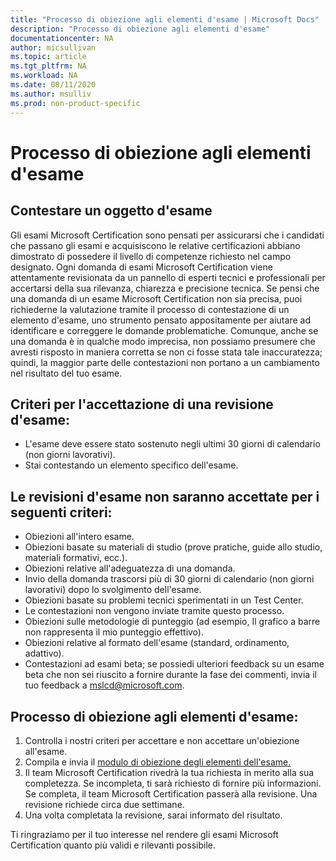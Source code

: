 ```yaml
---
title: "Processo di obiezione agli elementi d'esame | Microsoft Docs"
description: "Processo di obiezione agli elementi d'esame"
documentationcenter: NA 
author: micsullivan
ms.topic: article
ms.tgt_pltfrm: NA
ms.workload: NA
ms.date: 08/11/2020
ms.author: msulliv
ms.prod: non-product-specific
---
```

# Processo di obiezione agli elementi d'esame

## Contestare un oggetto d'esame

Gli esami Microsoft Certification sono pensati per assicurarsi che i candidati che passano gli esami e acquisiscono le relative certificazioni abbiano dimostrato di possedere il livello di competenze richiesto nel campo designato. Ogni domanda di esami Microsoft Certification viene attentamente revisionata da un pannello di esperti tecnici e professionali per accertarsi della sua rilevanza, chiarezza e precisione tecnica. Se pensi che una domanda di un esame Microsoft Certification non sia precisa, puoi richiederne la valutazione tramite il processo di contestazione di un elemento d'esame, uno strumento pensato appositamente per aiutare ad identificare e correggere le domande problematiche. Comunque, anche se una domanda è in qualche modo imprecisa, non possiamo presumere che avresti risposto in maniera corretta se non ci fosse stata tale inaccuratezza; quindi, la maggior parte delle contestazioni non portano a un cambiamento nel risultato del tuo esame.

## Criteri per l'accettazione di una revisione d'esame:

- L'esame deve essere stato sostenuto negli ultimi 30 giorni di calendario (non giorni lavorativi).
- Stai contestando un elemento specifico dell'esame.

## Le revisioni d'esame non saranno accettate per i seguenti criteri:

- Obiezioni all'intero esame.
- Obiezioni basate su materiali di studio (prove pratiche, guide allo studio, materiali formativi, ecc.).
- Obiezioni relative all'adeguatezza di una domanda.
- Invio della domanda trascorsi più di 30 giorni di calendario (non giorni lavorativi) dopo lo svolgimento dell'esame.
- Obiezioni basate su problemi tecnici sperimentati in un Test Center.
- Le contestazioni non vengono inviate tramite questo processo.
- Obiezioni sulle metodologie di punteggio (ad esempio, Il grafico a barre non rappresenta il mio punteggio effettivo).
- Obiezioni relative al formato dell'esame (standard, ordinamento, adattivo).
- Contestazioni ad esami beta; se possiedi ulteriori feedback su un esame beta che non sei riuscito a fornire durante la fase dei commenti, invia il tuo feedback a [mslcd@microsoft.com](mailto:mslcd@microsoft.com).

## Processo di obiezione agli elementi d'esame:

1. Controlla i nostri criteri per accettare e non accettare un'obiezione all'esame.
2. Compila e invia il [modulo di obiezione degli elementi dell'esame.](https://forms.office.com/Pages/ResponsePage.aspx?id=v4j5cvGGr0GRqy180BHbR_ISAtLPKo9OtWclB8hC17dUOEpJNklTMlBWWFc0UUI2VjJBTUI5REVWUC4u)
3. Il team Microsoft Certification rivedrà la tua richiesta in merito alla sua completezza. Se incompleta, ti sarà richiesto di fornire più informazioni. Se completa, il team Microsoft Certification passerà alla revisione. Una revisione richiede circa due settimane.
4. Una volta completata la revisione, sarai informato del risultato.

Ti ringraziamo per il tuo interesse nel rendere gli esami Microsoft Certification quanto più validi e rilevanti possibile.
